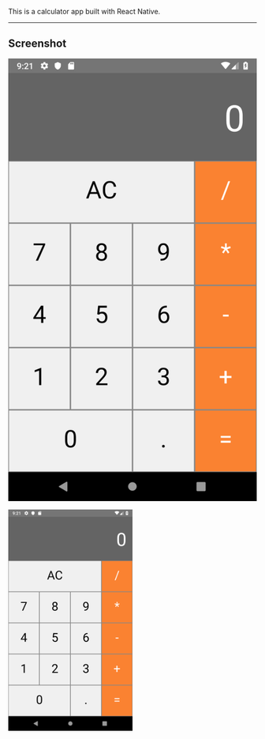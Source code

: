 This is a calculator app built with React Native.
___

## Screenshot
![Android Screenshot](./screenshot_android.png)

<a href="url"><img src="./screenshot_android.png" height="50%" width="50%" ></a>
